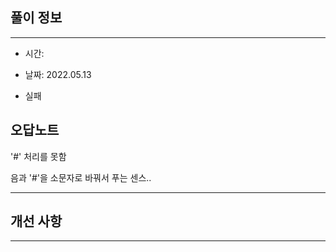 ## 풀이 정보

---

- 시간:

- 날짜: 2022.05.13

- 실패

## 오답노트

'#' 처리를 못함

음과 '#'을 소문자로 바꿔서 푸는 센스..

---

## 개선 사항

---
